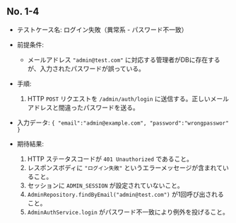 ## No. 1-4
- テストケース名: ログイン失敗（異常系 - パスワード不一致）

- 前提条件:
  - メールアドレス `"admin@test.com"` に対応する管理者がDBに存在するが、入力されたパスワードが誤っている。

- 手順:
  1. HTTP `POST` リクエストを `/admin/auth/login` に送信する。正しいメールアドレスと間違ったパスワードを送る。

- 入力データ:
  `{
    "email":"admin@example.com",
    "password":"wrongpasswor"
  }`

- 期待結果:
  1. HTTP ステータスコードが `401 Unauthorized` であること。
  2. レスポンスボディに `"ログイン失敗"` というエラーメッセージが含まれていること。
  3. セッションに `ADMIN_SESSION` が設定されていないこと。
  4. `AdminRepository.findByEmail("admin@test.com")` が1回呼び出されること。
  5. `AdminAuthService.login` がパスワード不一致により例外を投げること。